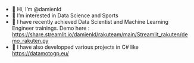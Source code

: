 - 👋 Hi, I’m @damienld
- 👀 I’m interested in Data Science and Sports
- 🌱 I have recently achieved Data Scientist and Machine Learning Engineer trainings. 
Demo here : https://share.streamlit.io/damienld/rakuteam/main/Streamlit_rakuten/demo_rakuten.py
- 💞️ I have also developped various projects in C# like https://datamotogp.eu/

<!---
damienld/damienld is a ✨ special ✨ repository because its `README.md` (this file) appears on your GitHub profile.
You can click the Preview link to take a look at your changes.
--->
